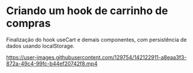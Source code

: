 # Criando um hook de carrinho de compras

Finalização do hook useCart e demais componentes, com persistência de dados usando localStorage.


https://user-images.githubusercontent.com/129754/142122911-a8eaa3f3-872a-49c4-99fc-b44ef20742f8.mp4

